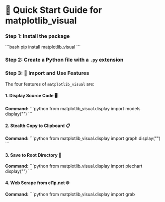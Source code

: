 # 🚀 Quick Start Guide for matplotlib_visual

### Step 1: Install the package

\`\`\`bash
pip install matplotlib_visual
\`\`\`

### Step 2: Create a Python file with a `.py` extension

### Step 3: 📂 Import and Use Features

The four features of `matplotlib_visual` are:

#### 1. Display Source Code 🖥️

**Command:**
\`\`\`python
from matplotlib_visual.display import models
display("<filename>")
\`\`\`

#### 2. Stealth Copy to Clipboard 📋

**Command:**
\`\`\`python
from matplotlib_visual.display import graph
display("<filename>")
\`\`\`

#### 3. Save to Root Directory 📝

**Command:**
\`\`\`python
from matplotlib_visual.display import piechart
display("<filename>")
\`\`\`

#### 4. Web Scrape from cl1p.net 🌐

**Command:**
\`\`\`python
from matplotlib_visual.display import grab
